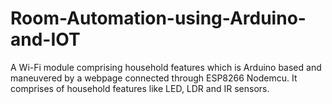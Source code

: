 # Room-Automation-using-Arduino-and-IOT
A Wi-Fi module comprising household features which is Arduino based and maneuvered by a webpage connected through ESP8266 Nodemcu. It comprises of household features like LED, LDR and IR sensors.
